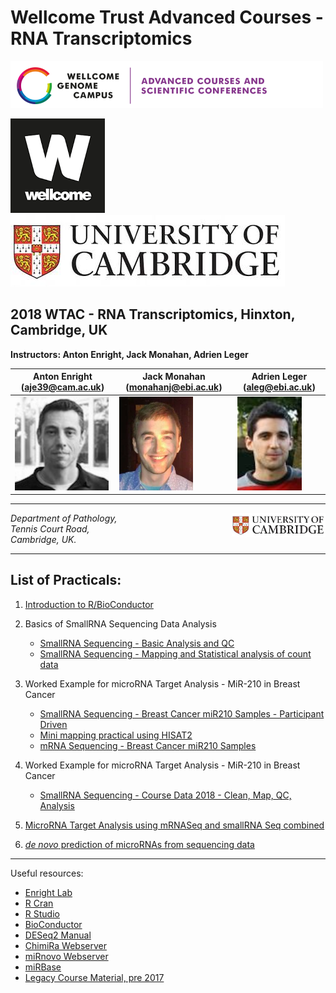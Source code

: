 Wellcome Trust Advanced Courses - RNA Transcriptomics
===============================
![WTAC](/images/acsc_logo.png)

![Wellcome](/images/wellcome_logo.png)
![Cambridge](/images/cambridge.jpg)

2018 WTAC - RNA Transcriptomics, Hinxton, Cambridge, UK
-------------------------------------------------------------------

**Instructors: Anton Enright, Jack Monahan, Adrien Leger**

|Anton Enright (aje39@cam.ac.uk) | Jack Monahan (monahanj@ebi.ac.uk) | Adrien Leger (aleg@ebi.ac.uk)|
|---------------------------|------------------------------------|------------------------------------|
|<img src="../images/anton.jpg" height="150">|<img src="../images/jack_picture.png" height="150">|<img src="../images/adrien.jpeg" height="150">|

***

<img src="../images/cambridge.jpg" align="right" width="150">

_Department of Pathology,  
Tennis Court Road,  
Cambridge, UK._  

***

List of Practicals:
------------------

1. [Introduction to R/BioConductor](Intro_R/Intro_R_Practical.md)

2. Basics of SmallRNA Sequencing Data Analysis
   * [SmallRNA Sequencing - Basic Analysis and QC](small_RNA_seq/Practical_1/Practical_1.md)
   * [SmallRNA Sequencing - Mapping and Statistical analysis of count data](small_RNA_seq/Practical_2/Practical_2.md)

3. Worked Example for microRNA Target Analysis - MiR-210 in Breast Cancer
   * [SmallRNA Sequencing - Breast Cancer miR210 Samples - Participant Driven](miR_210_Experiment/small_RNASeq/small_RNASeq.md)
   * [Mini mapping practical using HISAT2](miR_210_Experiment/mini_mapping/)
   * [mRNA Sequencing - Breast Cancer miR210 Samples](miR_210_Experiment/mRNA_Seq/mRNA_Seq.md)
   
4. Worked Example for microRNA Target Analysis - MiR-210 in Breast Cancer
   * [SmallRNA Sequencing - Course Data 2018 - Clean, Map, QC, Analysis](course_smallrna_seq/course_smallrna.md)
   
5.  [MicroRNA Target Analysis using mRNASeq and smallRNA Seq combined](Sylamer_microRNA_targets)

6.  [_de novo_ prediction of microRNAs from sequencing data](mirnovo)

***

Useful resources:

* [Enright Lab](http://www.ebi.ac.uk/research/enright)
* [R Cran](https://cran.r-project.org/)
* [R Studio](http://www.rstudio.com/)
* [BioConductor](http://www.bioconductor.org)
* [DESeq2 Manual](http://bioconductor.org/packages/release/bioc/html/DESeq2.html)
* [ChimiRa Webserver](http://wwwdev.ebi.ac.uk/enright-dev/chimira/)
* [miRnovo Webserver](http://wwwdev.ebi.ac.uk/enright-dev/mirnovo/)
* [miRBase](http://www.mirbase.org)
* [Legacy Course Material, pre 2017](http://wwwdev.ebi.ac.uk/enright-srv/courses)

